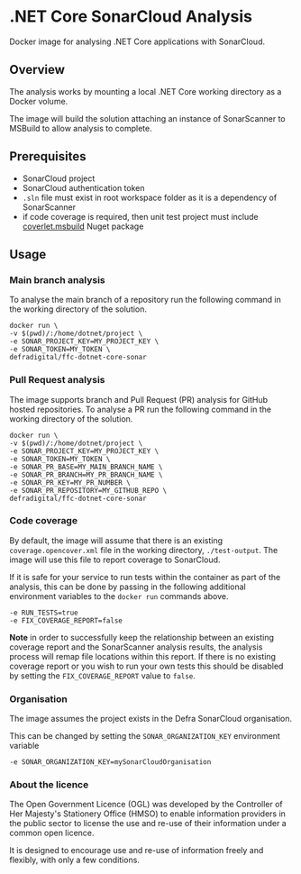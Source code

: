 # .NET Core SonarCloud Analysis
Docker image for analysing .NET Core applications with SonarCloud.

## Overview
The analysis works by mounting a local .NET Core working directory as a Docker volume.  

The image will build the solution attaching an instance of SonarScanner to MSBuild to allow analysis to complete.  

## Prerequisites
- SonarCloud project
- SonarCloud authentication token
- `.sln` file must exist in root workspace folder as it is a dependency of SonarScanner
- if code coverage is required, then unit test project must include [coverlet.msbuild](https://www.nuget.org/packages/coverlet.msbuild) Nuget package

## Usage
### Main branch analysis
To analyse the main branch of a repository run the following command in the working directory of the solution.

```
docker run \
-v $(pwd)/:/home/dotnet/project \
-e SONAR_PROJECT_KEY=MY_PROJECT_KEY \
-e SONAR_TOKEN=MY_TOKEN \
defradigital/ffc-dotnet-core-sonar
```

### Pull Request analysis
The image supports branch and Pull Request (PR) analysis for GitHub hosted repositories.  To analyse a PR run the following command in the working directory of the solution.

```
docker run \
-v $(pwd)/:/home/dotnet/project \
-e SONAR_PROJECT_KEY=MY_PROJECT_KEY \
-e SONAR_TOKEN=MY_TOKEN \
-e SONAR_PR_BASE=MY_MAIN_BRANCH_NAME \
-e SONAR_PR_BRANCH=MY_PR_BRANCH_NAME \
-e SONAR_PR_KEY=MY_PR_NUMBER \
-e SONAR_PR_REPOSITORY=MY_GITHUB_REPO \
defradigital/ffc-dotnet-core-sonar
```

### Code coverage
By default, the image will assume that there is an existing `coverage.opencover.xml` file in the working directory, `./test-output`.  The image will use this file to report coverage to SonarCloud.  

If it is safe for your service to run tests within the container as part of the analysis, this can be done by passing in the following additional environment variables to the `docker run` commands above.  

```
-e RUN_TESTS=true
-e FIX_COVERAGE_REPORT=false
```

**Note** in order to successfully keep the relationship between an existing coverage report and the SonarScanner analysis results, the analysis process will remap file locations within this report.  If there is no existing coverage report or you wish to run your own tests this should be disabled by setting the `FIX_COVERAGE_REPORT` value to `false`.

### Organisation

The image assumes the project exists in the Defra SonarCloud organisation.

This can be changed by setting the `SONAR_ORGANIZATION_KEY` environment variable

```
-e SONAR_ORGANIZATION_KEY=mySonarCloudOrganisation
```

### About the licence
The Open Government Licence (OGL) was developed by the Controller of Her Majesty's Stationery Office (HMSO) to enable information providers in the public sector to license the use and re-use of their information under a common open licence.

It is designed to encourage use and re-use of information freely and flexibly, with only a few conditions.
